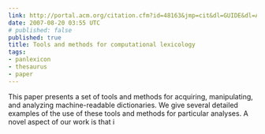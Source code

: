 ```yaml
---
link: http://portal.acm.org/citation.cfm?id=48163&jmp=cit&dl=GUIDE&dl=ACM
date: 2007-08-20 03:55 UTC
# published: false
published: true
title: Tools and methods for computational lexicology
tags:
- panlexicon
- thesaurus
- paper
---
```


This paper presents a set of tools and methods for acquiring, manipulating, and analyzing machine-readable dictionaries. We give several detailed examples of the use of these tools and methods for particular analyses. A novel aspect of our work is that i
